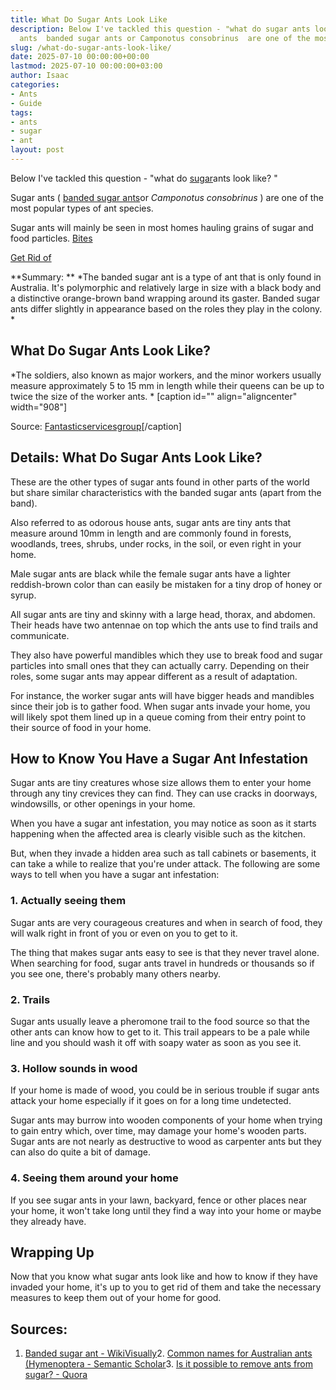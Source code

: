 ```yaml
---
title: What Do Sugar Ants Look Like
description: Below I've tackled this question - "what do sugar ants look like?" Sugar
  ants  banded sugar ants or Camponotus consobrinus  are one of the most popular types...
slug: /what-do-sugar-ants-look-like/
date: 2025-07-10 00:00:00+00:00
lastmod: 2025-07-10 00:00:00+03:00
author: Isaac
categories:
- Ants
- Guide
tags:
- ants
- sugar
- ant
layout: post
---
```

Below I've tackled this question - "what do [sugar](https://pestpolicy.com/do-sugar-ants-bite/)ants look like? "

Sugar ants ( [banded sugar ants](https://en.wikipedia.org/wiki/Banded_sugar_ant)or *Camponotus consobrinus* ) are one of the most popular types of ant species.

Sugar ants will mainly be seen in most homes hauling grains of sugar and food particles. [Bites](https://pestpolicy.com/do-sugar-ants-bite/)

[Get Rid of](https://pestpolicy.com/how-to-get-rid-of-sugar-ants/)

**Summary: ** *The banded sugar ant is a type of ant that is only found in Australia. It's polymorphic and relatively large in size with a black body and a distinctive orange-brown band wrapping around its gaster. Banded sugar ants differ slightly in appearance based on the roles they play in the colony. *

##  What Do Sugar Ants Look Like?

*The soldiers, also known as major workers, and the minor workers usually measure approximately 5 to 15 mm in length while their queens can be up to twice the size of the worker ants. * [caption id="" align="aligncenter" width="908"]

Source: [Fantasticservicesgroup](https://fantasticservicesgroup.com.au/blog/banded-sugar-ants/)[/caption]

##  **Details: What Do Sugar Ants Look Like?**

These are the other types of sugar ants found in other parts of the world but share similar characteristics with the banded sugar ants (apart from the band).

Also referred to as odorous house ants, sugar ants are tiny ants that measure around 10mm in length and are commonly found in forests, woodlands, trees, shrubs, under rocks, in the soil, or even right in your home.

Male sugar ants are black while the female sugar ants have a lighter reddish-brown color than can easily be mistaken for a tiny drop of honey or syrup.

All sugar ants are tiny and skinny with a large head, thorax, and abdomen. Their heads have two antennae on top which the ants use to find trails and communicate.

They also have powerful mandibles which they use to break food and sugar particles into small ones that they can actually carry. Depending on their roles, some sugar ants may appear different as a result of adaptation.

For instance, the worker sugar ants will have bigger heads and mandibles since their job is to gather food. When sugar ants invade your home, you will likely spot them lined up in a queue coming from their entry point to their source of food in your home.

##  **How to Know You Have a Sugar Ant Infestation**

Sugar ants are tiny creatures whose size allows them to enter your home through any tiny crevices they can find. They can use cracks in doorways, windowsills, or other openings in your home.

When you have a sugar ant infestation, you may notice as soon as it starts happening when the affected area is clearly visible such as the kitchen.

But, when they invade a hidden area such as tall cabinets or basements, it can take a while to realize that you're under attack. The following are some ways to tell when you have a sugar ant infestation:

###  1. Actually seeing them

Sugar ants are very courageous creatures and when in search of food, they will walk right in front of you or even on you to get to it.

The thing that makes sugar ants easy to see is that they never travel alone. When searching for food, sugar ants travel in hundreds or thousands so if you see one, there's probably many others nearby.

###  2. Trails

Sugar ants usually leave a pheromone trail to the food source so that the other ants can know how to get to it. This trail appears to be a pale while line and you should wash it off with soapy water as soon as you see it.

###  3. Hollow sounds in wood

If your home is made of wood, you could be in serious trouble if sugar ants attack your home especially if it goes on for a long time undetected.

Sugar ants may burrow into wooden components of your home when trying to gain entry which, over time, may damage your home's wooden parts. Sugar ants are not nearly as destructive to wood as carpenter ants but they can also do quite a bit of damage.

###  4. Seeing them around your home

If you see sugar ants in your lawn, backyard, fence or other places near your home, it won't take long until they find a way into your home or maybe they already have.

##  **Wrapping Up**

Now that you know what sugar ants look like and how to know if they have invaded your home, it's up to you to get rid of them and take the necessary measures to keep them out of your home for good.

##  Sources:

1. [Banded sugar ant - WikiVisually](https://wikivisually.com/wiki/Banded_sugar_ant)2. [Common names for Australian ants (Hymenoptera - Semantic Scholar](https://pdfs.semanticscholar.org/3ce5/f5353abce0e480d4f741c35d23dec1939b4b.pdf)3. [Is it possible to remove ants from sugar? - Quora](https://www.quora.com/Is-it-possible-to-remove-ants-from-sugar)
